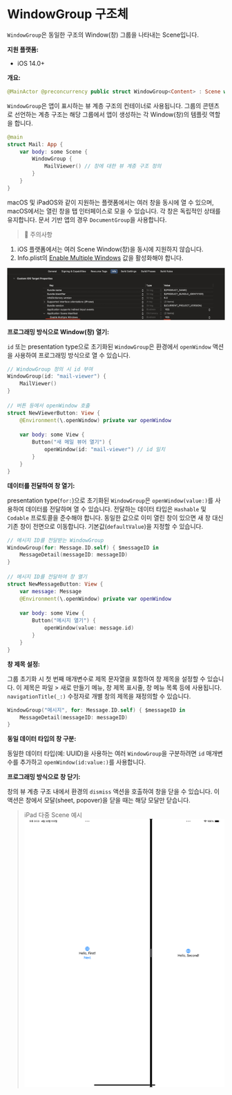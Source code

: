 # WindowGroup 구조체

`WindowGroup`은 동일한 구조의 Window(창) 그룹을 나타내는 Scene입니다.

**지원 플랫폼:**
*   iOS 14.0+

**개요:**

```swift
@MainActor @preconcurrency public struct WindowGroup<Content> : Scene where Content : View
```

`WindowGroup`은 앱이 표시하는 뷰 계층 구조의 컨테이너로 사용됩니다. 그룹의 콘텐츠로 선언하는 계층 구조는 해당 그룹에서 앱이 생성하는 각 Window(창)의 템플릿 역할을 합니다.

```swift
@main
struct Mail: App {
    var body: some Scene {
        WindowGroup {
            MailViewer() // 창에 대한 뷰 계층 구조 정의
        }
    }
}
```

macOS 및 iPadOS와 같이 지원하는 플랫폼에서는 여러 창을 동시에 열 수 있으며, macOS에서는 열린 창을 탭 인터페이스로 모을 수 있습니다. 각 창은 독립적인 상태를 유지합니다. 문서 기반 앱의 경우 `DocumentGroup`을 사용합니다.

> 🚨 주의사항
1. iOS 플랫폼에서는 여러 Scene Window(창)을 동시에 지원하지 않습니다.
2. Info.plist의 [Enable Multiple Windows](https://developer.apple.com/documentation/BundleResources/Information-Property-List/UIApplicationSceneManifest/UIApplicationSupportsMultipleScenes) 값을 활성화해야 합니다.  

![캡처](Resource/MultipleWindowCapture.png)



**프로그래밍 방식으로 Window(창) 열기:**

`id` 또는 presentation type으로 초기화된 `WindowGroup`은 환경에서 `openWindow` 액션을 사용하여 프로그래밍 방식으로 열 수 있습니다.

```swift
// WindowGroup 정의 시 id 부여
WindowGroup(id: "mail-viewer") {
    MailViewer()
}

// 버튼 등에서 openWindow 호출
struct NewViewerButton: View {
    @Environment(\.openWindow) private var openWindow

    var body: some View {
        Button("새 메일 뷰어 열기") {
            openWindow(id: "mail-viewer") // id 일치
        }
    }
}
```

**데이터를 전달하여 창 열기:**

presentation type(`for:`)으로 초기화된 `WindowGroup`은 `openWindow(value:)`를 사용하여 데이터를 전달하며 열 수 있습니다. 전달하는 데이터 타입은 `Hashable` 및 `Codable` 프로토콜을 준수해야 합니다. 동일한 값으로 이미 열린 창이 있으면 새 창 대신 기존 창이 전면으로 이동합니다. 기본값(`defaultValue`)을 지정할 수 있습니다.

```swift
// 메시지 ID를 전달받는 WindowGroup
WindowGroup(for: Message.ID.self) { $messageID in
    MessageDetail(messageID: messageID)
}

// 메시지 ID를 전달하여 창 열기
struct NewMessageButton: View {
    var message: Message
    @Environment(\.openWindow) private var openWindow

    var body: some View {
        Button("메시지 열기") {
            openWindow(value: message.id)
        }
    }
}
```

**창 제목 설정:**

그룹 초기화 시 첫 번째 매개변수로 제목 문자열을 포함하여 창 제목을 설정할 수 있습니다. 이 제목은 파일 > 새로 만들기 메뉴, 창 제목 표시줄, 창 메뉴 목록 등에 사용됩니다. `navigationTitle(_:)` 수정자로 개별 창의 제목을 재정의할 수 있습니다.

```swift
WindowGroup("메시지", for: Message.ID.self) { $messageID in
    MessageDetail(messageID: messageID)
}
```

**동일 데이터 타입의 창 구분:**

동일한 데이터 타입(예: UUID)을 사용하는 여러 `WindowGroup`을 구분하려면 `id` 매개변수를 추가하고 `openWindow(id:value:)`를 사용합니다.

**프로그래밍 방식으로 창 닫기:**

창의 뷰 계층 구조 내에서 환경의 `dismiss` 액션을 호출하여 창을 닫을 수 있습니다. 이 액션은 창에서 모달(sheet, popover)을 닫을 때는 해당 모달만 닫습니다.

> iPad 다중 Scene 예시
![MultipleSceneCapture](Resource/MultipleSceneCapture.png)